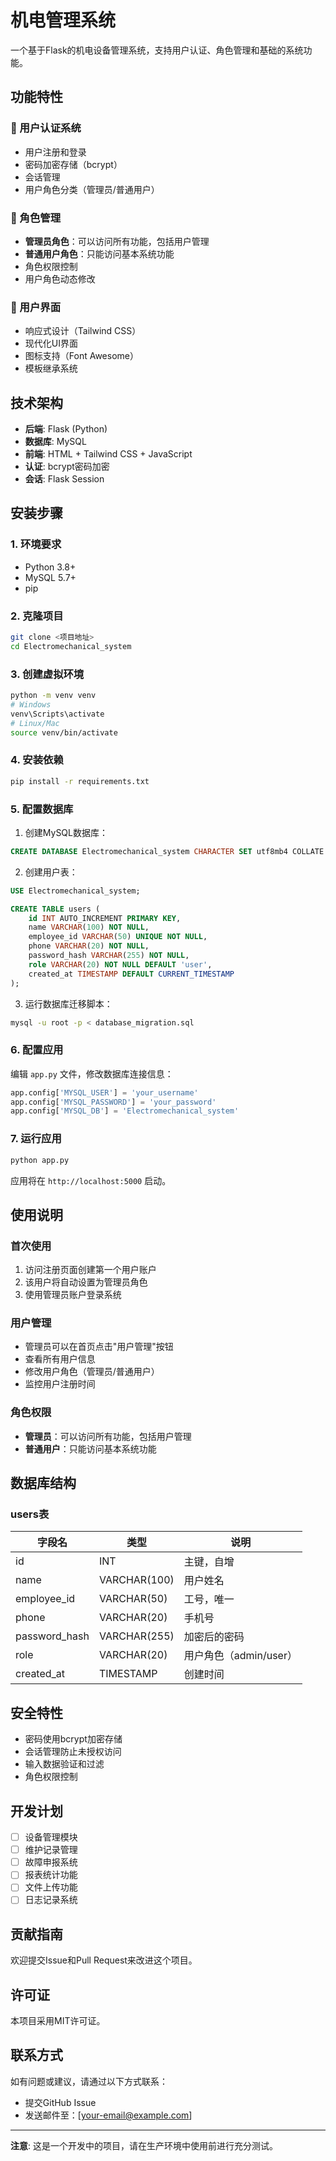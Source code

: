 # 机电管理系统

一个基于Flask的机电设备管理系统，支持用户认证、角色管理和基础的系统功能。

## 功能特性

### 🔐 用户认证系统
- 用户注册和登录
- 密码加密存储（bcrypt）
- 会话管理
- 用户角色分类（管理员/普通用户）

### 👥 角色管理
- **管理员角色**：可以访问所有功能，包括用户管理
- **普通用户角色**：只能访问基本系统功能
- 角色权限控制
- 用户角色动态修改

### 🎨 用户界面
- 响应式设计（Tailwind CSS）
- 现代化UI界面
- 图标支持（Font Awesome）
- 模板继承系统

## 技术架构

- **后端**: Flask (Python)
- **数据库**: MySQL
- **前端**: HTML + Tailwind CSS + JavaScript
- **认证**: bcrypt密码加密
- **会话**: Flask Session

## 安装步骤

### 1. 环境要求
- Python 3.8+
- MySQL 5.7+
- pip

### 2. 克隆项目
```bash
git clone <项目地址>
cd Electromechanical_system
```

### 3. 创建虚拟环境
```bash
python -m venv venv
# Windows
venv\Scripts\activate
# Linux/Mac
source venv/bin/activate
```

### 4. 安装依赖
```bash
pip install -r requirements.txt
```

### 5. 配置数据库
1. 创建MySQL数据库：
```sql
CREATE DATABASE Electromechanical_system CHARACTER SET utf8mb4 COLLATE utf8mb4_unicode_ci;
```

2. 创建用户表：
```sql
USE Electromechanical_system;

CREATE TABLE users (
    id INT AUTO_INCREMENT PRIMARY KEY,
    name VARCHAR(100) NOT NULL,
    employee_id VARCHAR(50) UNIQUE NOT NULL,
    phone VARCHAR(20) NOT NULL,
    password_hash VARCHAR(255) NOT NULL,
    role VARCHAR(20) NOT NULL DEFAULT 'user',
    created_at TIMESTAMP DEFAULT CURRENT_TIMESTAMP
);
```

3. 运行数据库迁移脚本：
```bash
mysql -u root -p < database_migration.sql
```

### 6. 配置应用
编辑 `app.py` 文件，修改数据库连接信息：
```python
app.config['MYSQL_USER'] = 'your_username'
app.config['MYSQL_PASSWORD'] = 'your_password'
app.config['MYSQL_DB'] = 'Electromechanical_system'
```

### 7. 运行应用
```bash
python app.py
```

应用将在 `http://localhost:5000` 启动。

## 使用说明

### 首次使用
1. 访问注册页面创建第一个用户账户
2. 该用户将自动设置为管理员角色
3. 使用管理员账户登录系统

### 用户管理
- 管理员可以在首页点击"用户管理"按钮
- 查看所有用户信息
- 修改用户角色（管理员/普通用户）
- 监控用户注册时间

### 角色权限
- **管理员**：可以访问所有功能，包括用户管理
- **普通用户**：只能访问基本系统功能

## 数据库结构

### users表
| 字段名 | 类型 | 说明 |
|--------|------|------|
| id | INT | 主键，自增 |
| name | VARCHAR(100) | 用户姓名 |
| employee_id | VARCHAR(50) | 工号，唯一 |
| phone | VARCHAR(20) | 手机号 |
| password_hash | VARCHAR(255) | 加密后的密码 |
| role | VARCHAR(20) | 用户角色（admin/user） |
| created_at | TIMESTAMP | 创建时间 |

## 安全特性

- 密码使用bcrypt加密存储
- 会话管理防止未授权访问
- 输入数据验证和过滤
- 角色权限控制

## 开发计划

- [ ] 设备管理模块
- [ ] 维护记录管理
- [ ] 故障申报系统
- [ ] 报表统计功能
- [ ] 文件上传功能
- [ ] 日志记录系统

## 贡献指南

欢迎提交Issue和Pull Request来改进这个项目。

## 许可证

本项目采用MIT许可证。

## 联系方式

如有问题或建议，请通过以下方式联系：
- 提交GitHub Issue
- 发送邮件至：[your-email@example.com]

---

**注意**: 这是一个开发中的项目，请在生产环境中使用前进行充分测试。 